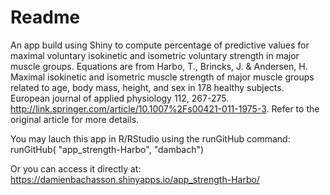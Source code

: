 # Readme

An app build using Shiny to compute percentage of predictive values for maximal voluntary isokinetic and isometric voluntary strength in major muscle groups. Equations are from Harbo, T., Brincks, J. & Andersen, H. Maximal isokinetic and isometric muscle strength of major muscle groups related to age, body mass, height, and sex in 178 healthy subjects. European journal of applied physiology 112, 267-275. http://link.springer.com/article/10.1007%2Fs00421-011-1975-3.
 Refer to the original article for more details.

You may lauch this app in R/RStudio using the runGitHub command: runGitHub( "app_strength-Harbo", "dambach")

Or you can access it directly at:  https://damienbachasson.shinyapps.io/app_strength-Harbo/
